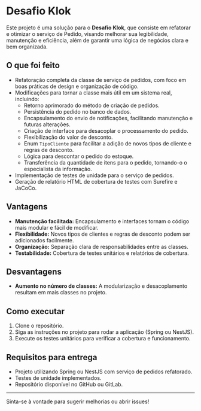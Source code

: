 # Desafio Klok

Este projeto é uma solução para o **Desafio Klok**, que consiste em refatorar e otimizar o serviço de Pedido, visando melhorar sua legibilidade, manutenção e eficiência, além de garantir uma lógica de negócios clara e bem organizada.

## O que foi feito

- Refatoração completa da classe de serviço de pedidos, com foco em boas práticas de design e organização de código.
- Modificações para tornar a classe mais útil em um sistema real, incluindo:
    - Retorno aprimorado do método de criação de pedidos.
    - Persistência do pedido no banco de dados.
    - Encapsulamento do envio de notificações, facilitando manutenção e futuras alterações.
    - Criação de interface para desacoplar o processamento do pedido.
    - Flexibilização do valor de desconto.
    - Enum `TipoCliente` para facilitar a adição de novos tipos de cliente e regras de desconto.
    - Lógica para descontar o pedido do estoque.
    - Transferência da quantidade de itens para o pedido, tornando-o o especialista da informação.
- Implementação de testes de unidade para o serviço de pedidos.
- Geração de relatório HTML de cobertura de testes com Surefire e JaCoCo.

## Vantagens

- **Manutenção facilitada:** Encapsulamento e interfaces tornam o código mais modular e fácil de modificar.
- **Flexibilidade:** Novos tipos de clientes e regras de desconto podem ser adicionados facilmente.
- **Organização:** Separação clara de responsabilidades entre as classes.
- **Testabilidade:** Cobertura de testes unitários e relatórios de cobertura.

## Desvantagens

- **Aumento no número de classes:** A modularização e desacoplamento resultam em mais classes no projeto.

## Como executar

1. Clone o repositório.
2. Siga as instruções no projeto para rodar a aplicação (Spring ou NestJS).
3. Execute os testes unitários para verificar a cobertura e funcionamento.

## Requisitos para entrega

- Projeto utilizando Spring ou NestJS com serviço de pedidos refatorado.
- Testes de unidade implementados.
- Repositório disponível no GitHub ou GitLab.

---

Sinta-se à vontade para sugerir melhorias ou abrir issues!